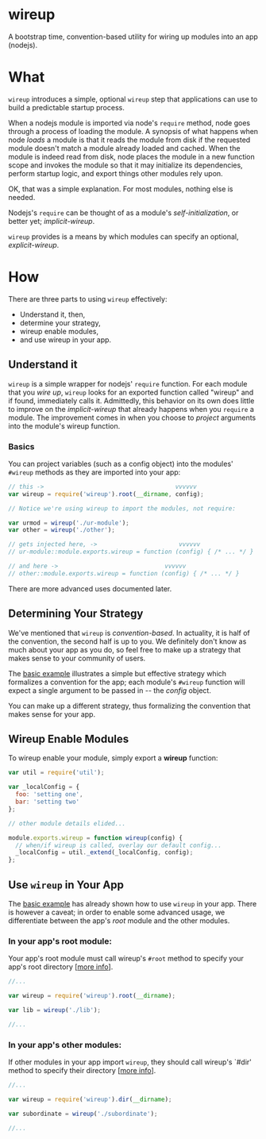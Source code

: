 # wireup

A bootstrap time, convention-based utility for wiring up modules into an app (nodejs).

# What

`wireup` introduces a simple, optional `wireup` step that applications can use to build a predictable startup process.

When a nodejs module is imported via node's `require` method, node goes through a process of loading the module. A synopsis of what happens when node _loads_ a module is that it reads the module from disk if the requested module doesn't match a module already loaded and cached. When the module is indeed read from disk, node places the module in a new function scope and invokes the module so that it may initialize its dependencies, perform startup logic, and export things other modules rely upon.

OK, that was a simple explanation. For most modules, nothing else is needed.

Nodejs's `require` can be thought of as a module's _self-initialization_, or better yet; _implicit-wireup_.

`wireup` provides is a means by which modules can specify an optional, _explicit-wireup_.

# How

There are three parts to using `wireup` effectively:

* Understand it, then,
* determine your strategy,
* wireup enable modules,
* and use wireup in your app.

## Understand it

`wireup` is a simple wrapper for nodejs' `require` function. For each module that you _wire up_, `wireup` looks for an exported function called "wireup" and if found, immediately calls it. Admittedly, this behavior on its own does little to improve on the _implicit-wireup_ that already happens when you `require` a module. The improvement comes in when you choose to _project_ arguments into the module's wireup function.

### Basics

You can project variables (such as a config object) into the modules' `#wireup` methods as they are imported into your app:

```javascript
// this ->                                     vvvvvv
var wireup = require('wireup').root(__dirname, config);

// Notice we're using wireup to import the modules, not require:

var urmod = wireup('./ur-module');
var other = wireup('./other');

// gets injected here, ->                       vvvvvv
// ur-module::module.exports.wireup = function (config) { /* ... */ }

// and here ->                              vvvvvv
// other::module.exports.wireup = function (config) { /* ... */ }
```

There are more advanced uses documented later.

## Determining Your Strategy

We've mentioned that `wireup` is _convention-based_. In actuality, it is half of the convention, the second half is up to you. We definitely don't know as much about your app as you do, so feel free to make up a strategy that makes sense to your community of users.

The [basic example](#basics) illustrates a simple but effective strategy which formalizes a convention for the app; each module's `#wireup` function will expect a single argument to be passed in -- the _config_ object.

You can make up a different strategy, thus formalizing the convention that makes sense for your app.

## Wireup Enable Modules

To wireup enable your module, simply export a **wireup** function:

```javascript
var util = require('util');

var _localConfig = {
  foo: 'setting one',
  bar: 'setting two'
};

// other module details elided...

module.exports.wireup = function wireup(config) {
  // when/if wireup is called, overlay our default config...
  _localConfig = util._extend(_localConfig, config);
};
```

## Use `wireup` in Your App

The [basic example](#basics) has already shown how to use `wireup` in your app. There is however a caveat; in order to enable some advanced usage, we differentiate between the app's _root_ module and the other modules.

### In your app's root module:

Your app's root module must call wireup's `#root` method to specify your app's root directory \[[more info](#how-modules-are-resolved)\].

```javascript
//...

var wireup = require('wireup').root(__dirname);

var lib = wireup('./lib');

//...
```

### In your app's other modules:

If other modules in your app import `wireup`, they should call wireup's `#dir' method to specify their directory \[[more info](#how-modules-are-resolved)\].

```javascript
//...

var wireup = require('wireup').dir(__dirname);

var subordinate = wireup('./subordinate');

//...
```
